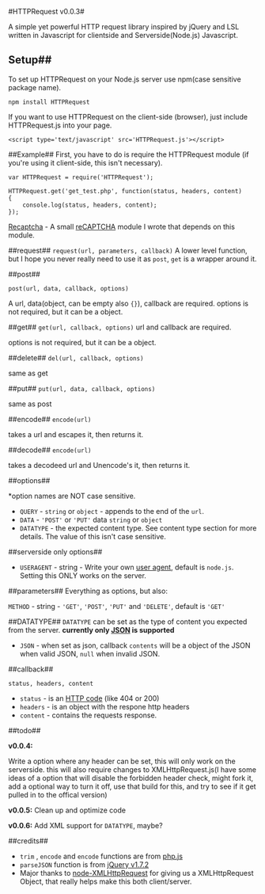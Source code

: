 #HTTPRequest v0.0.3#

A simple yet powerful HTTP request library inspired by jQuery and LSL written in Javascript for clientside and Serverside(Node.js) Javascript.

## Setup##

To set up HTTPRequest on your Node.js server use npm(case sensitive package name).

	npm install HTTPRequest

If you want to use HTTPRequest on the client-side (browser), just include HTTPRequest.js into your page.

	<script type='text/javascript' src='HTTPRequest.js'></script>

##Example##
First, you have to do is require the HTTPRequest module (if you're using it client-side, this isn't necessary).

	var HTTPRequest = require('HTTPRequest');

```
HTTPRequest.get('get_test.php', function(status, headers, content)
{
	console.log(status, headers, content);
});
```

[Recaptcha](https://gist.github.com/2862894/bed9f28eb497e4810fee68d9600ace52469d6047) - A small [reCAPTCHA](http://www.google.com/recaptcha) module I wrote that depends on this module.

##request##
`request(url, parameters, callback)`
A lower level function, but I hope you never really need to use it as `post`, `get` is a wrapper around it.

##post##

`post(url, data, callback, options)`

A url, data(object, can be empty also `{}`), callback are required.
options is not required, but it can be a object.

##get##
`get(url, callback, options)`
url and callback are required. 

options is not required, but it can be a object.

##delete##
`del(url, callback, options)`

same as get

##put##
`put(url, data, callback, options)`

same as post

##encode##
`encode(url)`

takes a url and escapes it, then returns it.

##decode##
`encode(url)`

takes a decodeed url and Unencode's it, then returns it.


##options##

*option names are NOT case sensitive.

* `QUERY` - `string` or `object` - appends to the end of the `url`.
* `DATA` - `'POST'` or `'PUT'` data `string` or `object`
* `DATATYPE` - the expected content type. See content type section for more details. The value of this isn't case sensitive.

##serverside only options##
* `USERAGENT` - string - Write your own [user agent](http://en.wikipedia.org/wiki/User_agent), default is `node.js`. Setting this ONLY works on the server.

##parameters##
Everything as options, but also:

`METHOD` - string - `'GET'`, `'POST'`, `'PUT'` and `'DELETE'`, default is `'GET'`

##DATATYPE##
`DATATYPE` can be set as the type of content you expected from the server. **currently only [JSON](http://en.wikipedia.org/wiki/JSON) is supported**

* `JSON` - when set as json, callback `contents` will be a object of the JSON when valid JSON, `null` when invalid JSON.

##callback##

`status, headers, content`

* `status` - is an [HTTP code](http://en.wikipedia.org/wiki/List_of_HTTP_status_codes) (like 404 or 200)
* `headers` - is an object with the respone http headers
* `content` - contains the requests response.


##todo##

**v0.0.4:**

Write a option where any header can be set, this will only work on the serverside. this will also require changes to XMLHttpRequest.js(I have some ideas of a option that will disable the forbidden header check, might fork it, add a optional way to turn it off, use that build for this, and try to see if it get pulled in to the offical version)

**v0.0.5:**
Clean up and optimize code

**v0.0.6:**
Add XML support for `DATATYPE`, maybe?

##credits##
* `trim` , `encode` and `encode` functions are from [php.js](http://phpjs.org/pages/home)
* `parseJSON` function is from [jQuery v1.7.2](http://jquery.com/)
* Major thanks to [node-XMLHttpRequest](https://github.com/driverdan/node-XMLHttpRequest) for giving us a XMLHttpRequest Object, that really helps make this both client/server.